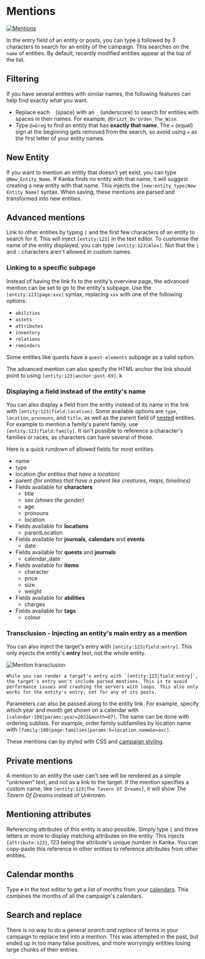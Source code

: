 # Mentions

[![Mentions](https://img.youtube.com/vi/GLVI3XV5PO0/0.jpg)](https://youtu.be/GLVI3XV5PO0)

In the entry field of an entity or posts, you can type `@` followed by 3 characters to search for an entity of the campaign. This searches on the `name` of entities. By default, recently modified entities appear at the top of the list.

## Filtering

If you have several entities with similar names, the following features can help find exactly what you want.

* Replace each ` ` (space) with an `_` (underscore) to search for entities with spaces in their names. For example, `@Drizzt_Do'Urden_The_Wise`.
* Type `@=Greg` to find an entity that has **exactly that name**. The `=` (equal) sign at the beginning gets removed from the search, so avoid using `=` as the first letter of your entity names.

## New Entity

If you want to mention an entity that doesn't yet exist, you can type `@New_Entity_Name`. If Kanka finds no entity with that name, it will suggest creating a new entity with that name. This injects the `[new:entity_type|New Entity Name]` syntax. When saving, these mentions are parsed and transformed into new entities. 

## Advanced mentions

Link to other entities by typing `[` and the first few characters of an entity to search for it. This will inject `[entity:123]` in the text editor. To customise the name of the entity displayed, you can type `[entity:123|Alex]`. Not that the `|` and `:` characters aren't allowed in custom names. 

### Linking to a specific subpage

Instead of having the link fo to the entity's overview page, the advanced mention can be set to go to the entity's subpage. Use the `[entity:123|page:xxx]` syntax, replacing `xxx` with one of the following options:

* `abilities`
* `assets`
* `attributes`
* `inventory`
* `relations`
* `reminders`

Some entities like quests have a `quest-elements` subpage as a valid option.

The advanced mention can also specify the HTML anchor the link should point to using `[entity:123|anchor:post-69]`.
k
### Displaying a field instead of the entity's name

You can also display a field from the entity instead of its name in the link with `[entity:123|field:location]`. Some available options are `type`, `location`, `pronouns`, and `title`, as well as the parent field of [nested](features/nested) entities. For example to mention a family's parent family, use `[entity:123|field:family]`. It isn't possible to reference a character's families or races, as characters can have several of those.

Here is a quick rundown of allowed fields for most entities.

* name
* type
* location _(for entities that have a location)_
* parent _(for entities that have a parent like creatures, maps, timelines)_
* Fields available for **characters**
  * title
  * sex _(shows the gender)_
  * age
  * pronouns
  * location
* Fields available for **locations**
  * parentLocation
* Fields available for **journals**, **calendars** and **events**
  * date
* Fields available for **quests** and **journals**
  * calendar_date
* Fields available for **items**
  * character
  * price
  * size
  * weight
* Fields available for **abilities**
  * charges
* Fields available for **tags**
    * colour

### Transclusion - Injecting an entity's main entry as a mention

You can also inject the target's entry with `[entity:123|field:entry]`. This only injects the entity's **entry** text, not the whole entity.

![Mention transclusion](img/transclude.png)

```{admonition} Limitation
While you can render a target's entry with `[entity:123|field:entry]`, the target's entry won't include parsed mentions. This is to avoid performance issues and crashing the servers with loops. This also only works for the entity's entry, not for any of its posts.
```

Parameters can also be passed along to the entity link. For example, specify which year and month get shown on a calendar with `[calendar:100|params:year=2022&month=07]`. The same can be done with ordering sublists. For example, order family subfamilies by location name with `[family:100|page:families|params:k=location.name&o=asc]`.


These mentions can by styled with CSS and [campaign styling](/features/campaigns/theming).

## Private mentions

A mention to an entity the user can't see will be rendered as a simple "_unknown_" text, and not as a link to the target. If the mention specifies a custom name, like `[entity:123|The Tavern Of Dreams]`, it will show _The Tavern Of Dreams_ instead of _Unknown_.

## Mentioning attributes

Referencing attributes of this entity is also possible. Simply type `{` and three letters or more to display matching attributes on the entity. This injects `{attribute:123}`, 123 being the attribute's unique number in Kanka. You can copy-paste this reference in other entities to reference attributes from other entities.

## Calendar months

Type `#` in the text editor to get a list of months from your [calendars](/entities/calendars). This combines the months of all the campaign's calendars.

## Search and replace

There is no way to do a general *search and replace* of terms in your campaign to replace text into a mention. This was attempted in the past, but ended up in too many false positives, and more worryingly entities losing large chunks of their entries.

